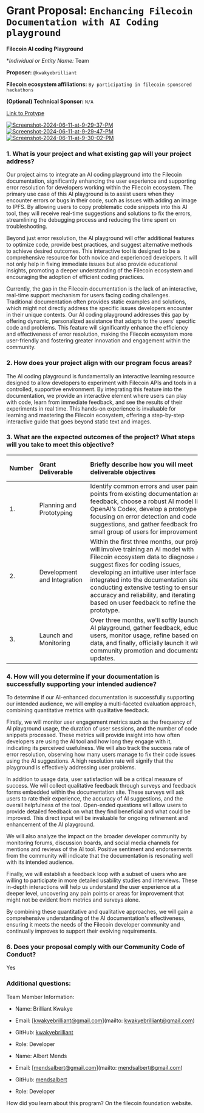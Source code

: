 # Grant Proposal: `Enchancing Filecoin Documentation with AI Coding playground`

**Filecoin AI coding Playground**

\*_Individual or Entity Name:_ Team

**Proposer:** `@kwakyebrilliant`

**Filecoin ecosystem affiliations:** `By participating in filecoin sponsored hackathons`

**(Optional) Technical Sponsor:** `N/A`
<br/>

[Link to Protype](https://filecoin-ai-code-playground-debugger.netlify.app/)
<br/>

<a href="https://ibb.co/LRbWc5C"><img src="https://i.ibb.co/tKktvXb/Screenshot-2024-06-11-at-9-29-37-PM.png" alt="Screenshot-2024-06-11-at-9-29-37-PM" border="0"></a><br /><a target='_blank' href='https://imgbb.com/'></a>
<a href="https://ibb.co/Gc0h8s5"><img src="https://i.ibb.co/MMsXt8C/Screenshot-2024-06-11-at-9-29-47-PM.png" alt="Screenshot-2024-06-11-at-9-29-47-PM" border="0"></a>
<a href="https://ibb.co/Lp8LNcK"><img src="https://i.ibb.co/MNsYBtd/Screenshot-2024-06-11-at-9-30-02-PM.png" alt="Screenshot-2024-06-11-at-9-30-02-PM" border="0"></a>

### 1. What is your project and what existing gap will your project address?

Our project aims to integrate an AI coding playground into the Filecoin documentation, significantly enhancing the user experience and supporting error resolution for developers working within the Filecoin ecosystem. The primary use case of this AI playground is to assist users when they encounter errors or bugs in their code, such as issues with adding an image to IPFS. By allowing users to copy problematic code snippets into this AI tool, they will receive real-time suggestions and solutions to fix the errors, streamlining the debugging process and reducing the time spent on troubleshooting.

Beyond just error resolution, the AI playground will offer additional features to optimize code, provide best practices, and suggest alternative methods to achieve desired outcomes. This interactive tool is designed to be a comprehensive resource for both novice and experienced developers. It will not only help in fixing immediate issues but also provide educational insights, promoting a deeper understanding of the Filecoin ecosystem and encouraging the adoption of efficient coding practices.

Currently, the gap in the Filecoin documentation is the lack of an interactive, real-time support mechanism for users facing coding challenges. Traditional documentation often provides static examples and solutions, which might not directly address the specific issues developers encounter in their unique contexts. Our AI coding playground addresses this gap by offering dynamic, personalized assistance that adapts to the users’ specific code and problems. This feature will significantly enhance the efficiency and effectiveness of error resolution, making the Filecoin ecosystem more user-friendly and fostering greater innovation and engagement within the community.

### 2. How does your project align with our program focus areas?

The AI coding playground is fundamentally an interactive learning resource designed to allow developers to experiment with Filecoin APIs and tools in a controlled, supportive environment. By integrating this feature into the documentation, we provide an interactive element where users can play with code, learn from immediate feedback, and see the results of their experiments in real time. This hands-on experience is invaluable for learning and mastering the Filecoin ecosystem, offering a step-by-step interactive guide that goes beyond static text and images.

### 3. What are the expected outcomes of the project? What steps will you take to meet this objective?

| Number   | Grant Deliverable           | Briefly describe how you will meet deliverable objectives                                                                                                                                                                                                                                                                                                                | Timeframe (within 3 months) |
| :------- | :-------------------------- | :----------------------------------------------------------------------------------------------------------------------------------------------------------------------------------------------------------------------------------------------------------------------------------------------------------------------------------------------------------------------- | :-------------------------- |
| 1.       | Planning and Prototyping    | Identify common errors and user pain points from existing documentation and feedback, choose a robust AI model like OpenAI’s Codex, develop a prototype focusing on error detection and code suggestions, and gather feedback from a small group of users for improvements.                                                                                              | 1 month                     |
| 2.       | Development and Integration | Within the first three months, our project will involve training an AI model with Filecoin ecosystem data to diagnose and suggest fixes for coding issues, developing an intuitive user interface integrated into the documentation site, conducting extensive testing to ensure accuracy and reliability, and iterating based on user feedback to refine the prototype. | 1 month                     |
| 3.       | Launch and Monitoring       | Over three months, we'll softly launch the AI playground, gather feedback, educate users, monitor usage, refine based on data, and finally, officially launch it with community promotion and documentation updates.                                                                                                                                                     | 1 month                     |

### 4. How will you determine if your documentation is successfully supporting your intended audience?

To determine if our AI-enhanced documentation is successfully supporting our intended audience, we will employ a multi-faceted evaluation approach, combining quantitative metrics with qualitative feedback.

Firstly, we will monitor user engagement metrics such as the frequency of AI playground usage, the duration of user sessions, and the number of code snippets processed. These metrics will provide insight into how often developers are using the AI tool and how long they engage with it, indicating its perceived usefulness. We will also track the success rate of error resolution, observing how many users manage to fix their code issues using the AI suggestions. A high resolution rate will signify that the playground is effectively addressing user problems.

In addition to usage data, user satisfaction will be a critical measure of success. We will collect qualitative feedback through surveys and feedback forms embedded within the documentation site. These surveys will ask users to rate their experience, the accuracy of AI suggestions, and the overall helpfulness of the tool. Open-ended questions will allow users to provide detailed feedback on what they find beneficial and what could be improved. This direct input will be invaluable for ongoing refinement and enhancement of the AI playground.

We will also analyze the impact on the broader developer community by monitoring forums, discussion boards, and social media channels for mentions and reviews of the AI tool. Positive sentiment and endorsements from the community will indicate that the documentation is resonating well with its intended audience.

Finally, we will establish a feedback loop with a subset of users who are willing to participate in more detailed usability studies and interviews. These in-depth interactions will help us understand the user experience at a deeper level, uncovering any pain points or areas for improvement that might not be evident from metrics and surveys alone.

By combining these quantitative and qualitative approaches, we will gain a comprehensive understanding of the AI documentation's effectiveness, ensuring it meets the needs of the Filecoin developer community and continually improves to support their evolving requirements.

### 6. Does your proposal comply with our Community Code of Conduct?

Yes

### Additional questions:

Team Member Information:

- Name: Brilliant Kwakye
- Email: [kwakyebrilliant@gmail.com](mailto: kwakyebrilliant@gmail.com)
- GitHub: [kwakyebrilliant](https://www.github.com/kwakyebrilliant)
- Role: Developer

- Name: Albert Mends
- Email: [mendsalbert@gmail.com](mailto: mendsalbert@gmail.com)
- GitHub: [mendsalbert](https://www.github.com/mendsalbert)
- Role: Developer

How did you learn about this program?
On the filecoin foundation website.
